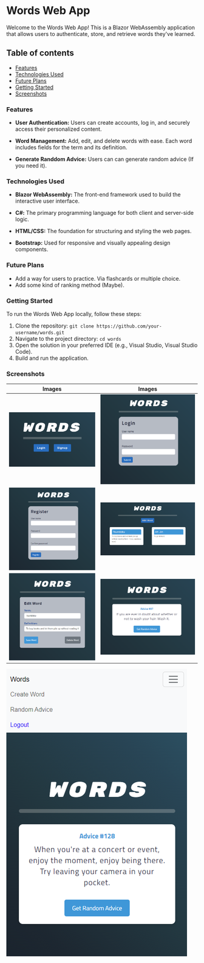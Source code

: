 # Words Web App

Welcome to the Words Web App! This is a Blazor WebAssembly application that allows users to authenticate, store, and retrieve words they've learned.

## Table of contents

- [Features](#features)
- [Technologies Used](#technologies-used)
- [Future Plans](#future-plans)
- [Getting Started](#getting-started)
- [Screenshots](#getting-started)


### Features

- **User Authentication:** Users can create accounts, log in, and securely access their personalized content.

- **Word Management:** Add, edit, and delete words with ease. Each word includes fields for the term and its definition.

- **Generate Randdom Advice:** Users can can generate random advice (If you need it).

### Technologies Used

- **Blazor WebAssembly:** The front-end framework used to build the interactive user interface.

- **C#:** The primary programming language for both client and server-side logic.

- **HTML/CSS:** The foundation for structuring and styling the web pages.

- **Bootstrap:** Used for responsive and visually appealing design components.

### Future Plans
- Add a way for users to practice. Via flashcards or multiple choice.
- Add some kind of ranking method (Maybe).

### Getting Started

To run the Words Web App locally, follow these steps:

1. Clone the repository: `git clone https://github.com/your-username/words.git`
2. Navigate to the project directory: `cd words`
3. Open the solution in your preferred IDE (e.g., Visual Studio, Visual Studio Code).
4. Build and run the application.

### Screenshots
| Images | Images |
| --- | --- |
| ![](screenshots/home.png) | ![](screenshots/login.png) |
| ![](screenshots/register.png) | ![](screenshots/words.png) |
| ![](screenshots/edit.png) | ![](screenshots/advice.png) |
![](screenshots/advice_2.png)




